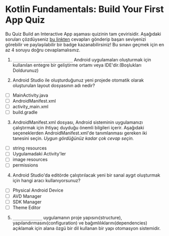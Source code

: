 # Kotlin Fundamentals: Build Your First App Quiz

Bu Quiz Build an Interactive App aşaması quizinin tam çevirisidir. Aşağıdaki soruları çözdüyseniz [bu linkten](https://developer.android.com/courses/quizzes/kotlin-fundamentals-two/kotlin-fundamentals-two?continue=https%3A%2F%2Fdeveloper.android.com%2Fcourses%2Fpathways%2Fkotlin-fundamentals-two%23quiz-%2Fcourses%2Fquizzes%2Fkotlin-fundamentals-two%2Fkotlin-fundamentals-two)  cevapları gönderip başarı seviyenizi görebilir ve paylaşılabilir bir badge kazanabilirsiniz! Bu sınavı geçmek için en az 4 soruyu doğru cevaplamalısınız.

1. `_____________` `_____________` Android uygulamaları oluşturmak için kullanılan entegre bir geliştirme ortamı veya IDE'dir.(Boşlukları Doldurunuz)


2. Android Studio ile oluşturduğunuz yeni projede otomatik olarak oluşturulan layout dosyasının adı nedir?

- [ ] MainActivity.java
- [ ] AndroidManifest.xml
- [ ] activity_main.xml
- [ ] build.gradle

3. AndroidManifest.xml dosyası, Android sisteminin uygulamanızı çalıştırmak için ihtiyaç duyduğu önemli bilgileri içerir. Aşağıdaki seçeneklerden AndroidManifest.xml'de tanımlanması gereken iki tanesini seçin. *Uygun gördüğünüz kadar çok cevap seçin.*

- [ ] string resources
- [ ] Uygulamadaki Activity'ler
- [ ] image resources
- [ ] permissions

4. Android Studio'da editörde çalıştırılacak yeni bir sanal aygıt oluşturmak için hangi aracı kullanıyorsunuz?

- [ ] Physical Android Device
- [ ] AVD Manager
- [ ] SDK Manager
- [ ] Theme Editor

5.  `_____________` uygulamanın proje yapısını(structure), yapılandırmasını(configuration) ve bağımlılıklarını(dependencies) açıklamak için alana özgü bir dil kullanan bir yapı otomasyon sistemidir.






